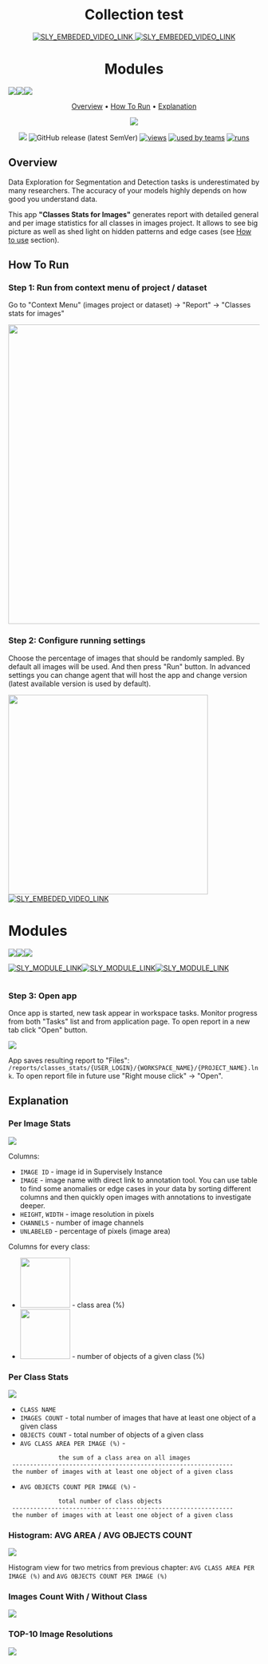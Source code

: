 <div align="center" markdown> 



# Collection test


<a data-key="sly-embeded-video-link" href="https://www.youtube.com/watch?v=SczzFM2Os_Y" data-video-code="SczzFM2Os_Y">
    <img src="https://camo.githubusercontent.com/5e8c840f0ca410b15847df365375934e840c7b6f5639a694ca21ae9ab49fe8ba/68747470733a2f2f696d672e796f75747562652e636f6d2f76692f53637a7a464d324f735f592f302e6a7067" alt="SLY_EMBEDED_VIDEO_LINK" data-canonical-src="https://img.youtube.com/vi/SczzFM2Os_Y/0.jpg" style="max-width:100%;">
</a>


<a data-key="sly-embeded-video-link" data-video-code="SczzFM2Os_Y" href="https://www.youtube.com/watch?v=SczzFM2Os_Y">
    <img src="https://camo.githubusercontent.com/5e8c840f0ca410b15847df365375934e840c7b6f5639a694ca21ae9ab49fe8ba/68747470733a2f2f696d672e796f75747562652e636f6d2f76692f53637a7a464d324f735f592f302e6a7067" alt="SLY_EMBEDED_VIDEO_LINK" data-canonical-src="https://img.youtube.com/vi/SczzFM2Os_Y/0.jpg" style="max-width:100%;" />
</a>

# Modules

<div style="display: flex" markdown>


<img  data-key="sly-module-link" data-module-slug="supervisely-ecosystem/create-trainset-for-smarttool" src="https://img.icons8.com/fluent/96/000000/fantasy.png" />

<img  data-key="sly-module-link" data-module-slug="supervisely-ecosystem/yolov5/supervisely/serve" src="https://img.icons8.com/fluent/96/000000/fantasy.png" />

<img  data-key="sly-module-link" data-module-slug="supervisely-ecosystem/nn-image-labeling/annotation-tool" src="https://img.icons8.com/fluent/96/000000/fantasy.png" />



</div>



<p align="center">

  <a href="#overview">Overview</a> •
  <a href="#How-To-Run">How To Run</a> •
  <a href="#Explanation">Explanation</a>
</p>

<img src="https://i.imgur.com/cISE5uw.png"/>

[![](https://img.shields.io/badge/slack-chat-green.svg?logo=slack)](https://supervise.ly/slack) 
![GitHub release (latest SemVer)](https://img.shields.io/github/v/release/supervisely-ecosystem/classes-stats-for-images)
[![views](https://app.supervise.ly/public/api/v3/ecosystem.counters?repo=supervisely-ecosystem/classes-stats-for-images&counter=views&label=views&123)](https://supervise.ly)
[![used by teams](https://app.supervise.ly/public/api/v3/ecosystem.counters?repo=supervisely-ecosystem/classes-stats-for-images&counter=downloads&label=used%20by%20teams&123)](https://supervise.ly)
[![runs](https://app.supervise.ly/public/api/v3/ecosystem.counters?repo=supervisely-ecosystem/classes-stats-for-images&counter=runs&label=runs&123)](https://supervise.ly)

</div>

## Overview 

Data Exploration for Segmentation and Detection tasks is underestimated by many researchers. The accuracy of your models highly depends on how good you understand data. 

This app **"Classes Stats for Images"** generates report with detailed general and per image statistics for all classes in images project. It allows to see big picture as well as shed light on hidden patterns and edge cases (see <a href="#how-to-use">How to use</a> section).


## How To Run

### Step 1: Run from context menu of project / dataset

Go to "Context Menu" (images project or dataset) -> "Report" -> "Classes stats for images"

<img src="https://i.imgur.com/dGGzVsm.png" width="600"/>

### Step 2: Configure running settings

Choose the percentage of images that should be randomly sampled. By default all images will be used. And then press "Run" button. In advanced settings you can change agent that will host the app and change version (latest available version is used by default).

<img src="https://i.imgur.com/lI6jenf.png" width="400"/>




<a data-key="sly-embeded-video-link" data-video-code="SczzFM2Os_Y" href="https://www.youtube.com/watch?v=SczzFM2Os_Y">
    <img src="https://camo.githubusercontent.com/5e8c840f0ca410b15847df365375934e840c7b6f5639a694ca21ae9ab49fe8ba/68747470733a2f2f696d672e796f75747562652e636f6d2f76692f53637a7a464d324f735f592f302e6a7067" alt="SLY_EMBEDED_VIDEO_LINK" data-canonical-src="https://img.youtube.com/vi/SczzFM2Os_Y/0.jpg" style="max-width:100%;" />
</a>



# Modules

<div style="display: flex" markdown>


<img  data-key="sly-module-link" data-module-slug="supervisely-ecosystem/create-trainset-for-smarttool" src="https://img.icons8.com/fluent/96/000000/fantasy.png" />

<img  data-key="sly-module-link" data-module-slug="supervisely-ecosystem/yolov5/supervisely/serve" src="https://img.icons8.com/fluent/96/000000/fantasy.png" />

<img  data-key="sly-module-link" data-module-slug="supervisely-ecosystem/nn-image-labeling/annotation-tool" src="https://img.icons8.com/fluent/96/000000/fantasy.png" />



</div>


<div style="display: flex" markdown>


[![SLY_MODULE_LINK](https://img.icons8.com/fluent/96/000000/fantasy.png)](supervisely-ecosystem/create-trainset-for-smarttool)

[![SLY_MODULE_LINK](https://img.icons8.com/fluent/96/000000/fantasy.png)](supervisely-ecosystem/yolov5/supervisely/serve)

[![SLY_MODULE_LINK](https://img.icons8.com/fluent/96/000000/fantasy.png)](supervisely-ecosystem/nn-image-labeling/annotation-tool)


</div>

### Step 3:  Open app

Once app is started, new task appear in workspace tasks. Monitor progress from both "Tasks" list and from application page. To open report in a new tab click "Open" button. 

<img src="https://i.imgur.com/WW4Kacc.png"/>

App saves resulting report to "Files": `/reports/classes_stats/{USER_LOGIN}/{WORKSPACE_NAME}/{PROJECT_NAME}.lnk`. To open report file in future use "Right mouse click" -> "Open".

## Explanation

### Per Image Stats
<img src="https://i.imgur.com/9Hl78Lg.png"/>

Columns:
* `IMAGE ID` - image id in Supervisely Instance
* `IMAGE` - image name with direct link to annotation tool. You can use table to find some anomalies or edge cases in your data by sorting different columns and then quickly open images with annotations to investigate deeper. 
* `HEIGHT`, `WIDTH` - image resolution in pixels
* `CHANNELS` - number of image channels
* `UNLABELED` - percentage of pixels (image area)

Columns for every class:
* <img src="https://i.imgur.com/tyDf3qi.png" width="100"/> - class area (%)
* <img src="https://i.imgur.com/1EquheL.png" width="100"/> - number of objects of a given class (%)

### Per Class Stats

<img src="https://i.imgur.com/ztE4BCG.png"/>

* `CLASS NAME`
* `IMAGES COUNT` - total number of images that have at least one object of a given class
* `OBJECTS COUNT` - total number of objects of a given class
* `AVG CLASS AREA PER IMAGE (%)` -

```
              the sum of a class area on all images               
 -------------------------------------------------------------- 
 the number of images with at least one object of a given class 
```
 
* `AVG OBJECTS COUNT PER IMAGE (%)` - 
```
              total number of class objects               
 -------------------------------------------------------------- 
 the number of images with at least one object of a given class 
```

### Histogram: AVG AREA / AVG OBJECTS COUNT

<img src="https://i.imgur.com/6LXoXHH.png"/>

Histogram view for two metrics from previous chapter: `AVG CLASS AREA PER IMAGE (%)` and `AVG OBJECTS COUNT PER IMAGE (%)`

### Images Count With / Without Class

<img src="https://i.imgur.com/veerIHk.png"/>

### TOP-10 Image Resolutions

<img src="https://i.imgur.com/UwrkTBf.png"/>
